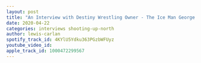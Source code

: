 ```yaml
---
layout: post
title: "An Interview with Destiny Wrestling Owner - The Ice Man George Menezes"
date: 2020-04-22
categories: interviews shooting-up-north
author: lewis-carlan
spotify_track_id: 4KYlU5Ydku363PGzbWFUyz
youtube_video_id: 
apple_track_id: 1000472299567
---
```

